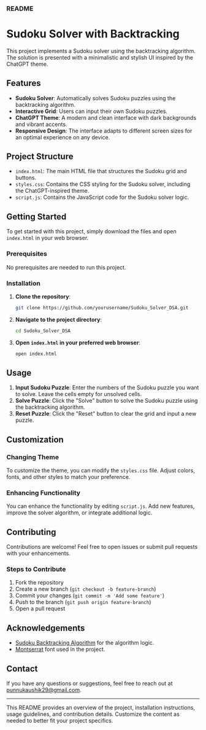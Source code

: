 

### README

# Sudoku Solver with Backtracking

This project implements a Sudoku solver using the backtracking algorithm. The solution is presented with a minimalistic and stylish UI inspired by the ChatGPT theme.

## Features

- **Sudoku Solver**: Automatically solves Sudoku puzzles using the backtracking algorithm.
- **Interactive Grid**: Users can input their own Sudoku puzzles.
- **ChatGPT Theme**: A modern and clean interface with dark backgrounds and vibrant accents.
- **Responsive Design**: The interface adapts to different screen sizes for an optimal experience on any device.

## Project Structure

- `index.html`: The main HTML file that structures the Sudoku grid and buttons.
- `styles.css`: Contains the CSS styling for the Sudoku solver, including the ChatGPT-inspired theme.
- `script.js`: Contains the JavaScript code for the Sudoku solver logic.

## Getting Started

To get started with this project, simply download the files and open `index.html` in your web browser.

### Prerequisites

No prerequisites are needed to run this project.

### Installation

1. **Clone the repository**:
   ```bash
   git clone https://github.com/yourusername/Sudoku_Solver_DSA.git
   ```
2. **Navigate to the project directory**:
   ```bash
   cd Sudoku_Solver_DSA
   ```
3. **Open `index.html` in your preferred web browser**:
   ```bash
   open index.html
   ```

## Usage

1. **Input Sudoku Puzzle**: Enter the numbers of the Sudoku puzzle you want to solve. Leave the cells empty for unsolved cells.
2. **Solve Puzzle**: Click the "Solve" button to solve the Sudoku puzzle using the backtracking algorithm.
3. **Reset Puzzle**: Click the "Reset" button to clear the grid and input a new puzzle.

## Customization

### Changing Theme

To customize the theme, you can modify the `styles.css` file. Adjust colors, fonts, and other styles to match your preference.

### Enhancing Functionality

You can enhance the functionality by editing `script.js`. Add new features, improve the solver algorithm, or integrate additional logic.

## Contributing

Contributions are welcome! Feel free to open issues or submit pull requests with your enhancements.

### Steps to Contribute

1. Fork the repository
2. Create a new branch (`git checkout -b feature-branch`)
3. Commit your changes (`git commit -m 'Add some feature'`)
4. Push to the branch (`git push origin feature-branch`)
5. Open a pull request


## Acknowledgements
- [Sudoku Backtracking Algorithm](https://en.wikipedia.org/wiki/Sudoku_solving_algorithms#Backtracking) for the algorithm logic.
- [Montserrat](https://fonts.google.com/specimen/Montserrat) font used in the project.

## Contact

If you have any questions or suggestions, feel free to reach out at punnukaushik29@gmail.com.

---

This README provides an overview of the project, installation instructions, usage guidelines, and contribution details. Customize the content as needed to better fit your project specifics.

